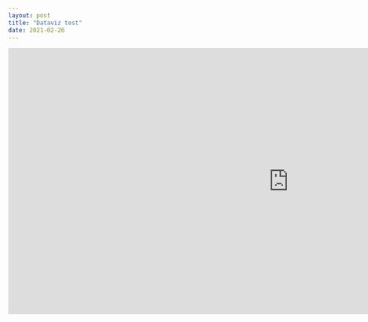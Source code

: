 ```yaml
---
layout: post
title: "Dataviz test"
date: 2021-02-26
---
```


<iframe width="1140" height="541.25" src="https://app.powerbi.com/reportEmbed?reportId=26bbab07-ae3f-4efb-98ad-108685c07a91&autoAuth=true&ctid=dd8cbebb-2139-4df8-b411-4e3e87abeb5c&config=eyJjbHVzdGVyVXJsIjoiaHR0cHM6Ly93YWJpLXVzLWVhc3QyLXJlZGlyZWN0LmFuYWx5c2lzLndpbmRvd3MubmV0LyJ9" frameborder="0" allowFullScreen="true"></iframe>
